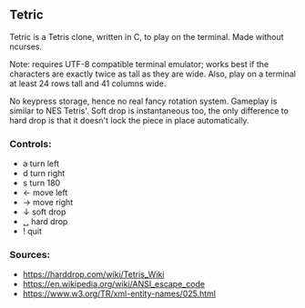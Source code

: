 ## Tetric

Tetric is a Tetris clone, written in C, to play on the terminal. Made without
ncurses.

Note: requires UTF-8 compatible terminal emulator; works best if the characters
are exactly twice as tall as they are wide. Also, play on a terminal at least
24 rows tall and 41 columns wide.

No keypress storage, hence no real fancy rotation system. Gameplay is similar
to NES Tetris'. Soft drop is instantaneous too, the only difference to hard
drop is that it doesn't lock the piece in place automatically.

### Controls:
- a turn left
- d turn right
- s turn 180
- ← move left
- → move right
- ↓ soft drop
- ␣ hard drop
- ! quit

### Sources:
- https://harddrop.com/wiki/Tetris_Wiki
- https://en.wikipedia.org/wiki/ANSI_escape_code
- https://www.w3.org/TR/xml-entity-names/025.html
